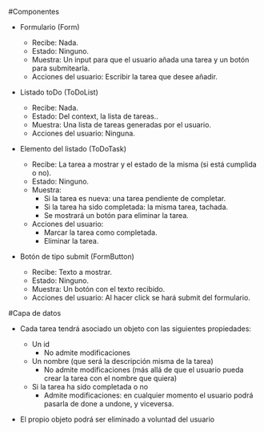 #Componentes

- Formulario (Form)

  - Recibe: Nada.
  - Estado: Ninguno.
  - Muestra: Un input para que el usuario añada una tarea y un botón para submitearla.
  - Acciones del usuario: Escribir la tarea que desee añadir.

- Listado toDo (ToDoList)

  - Recibe: Nada.
  - Estado: Del context, la lista de tareas..
  - Muestra: Una lista de tareas generadas por el usuario.
  - Acciones del usuario: Ninguna.

- Elemento del listado (ToDoTask)

  - Recibe: La tarea a mostrar y el estado de la misma (si está cumplida o no).
  - Estado: Ninguno.
  - Muestra:
    - Si la tarea es nueva: una tarea pendiente de completar.
    - Si la tarea ha sido completada: la misma tarea, tachada.
    - Se mostrará un botón para eliminar la tarea.
  - Acciones del usuario:
    - Marcar la tarea como completada.
    - Eliminar la tarea.

- Botón de tipo submit (FormButton)

  - Recibe: Texto a mostrar.
  - Estado: Ninguno.
  - Muestra: Un botón con el texto recibido.
  - Acciones del usuario: Al hacer click se hará submit del formulario.

#Capa de datos

- Cada tarea tendrá asociado un objeto con las siguientes propiedades:

  - Un id
    - No admite modificaciones
  - Un nombre (que será la descripción misma de la tarea)
    - No admite modificaciones (más allá de que el usuario pueda crear la tarea con el nombre que quiera)
  - Si la tarea ha sido completada o no
    - Admite modificaciones: en cualquier momento el usuario podrá pasarla de done a undone, y viceversa.

- El propio objeto podrá ser eliminado a voluntad del usuario
